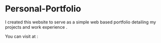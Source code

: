 # Personal-Portfolio
I created this website to serve as a simple web based portfolio detailing my projects and work experience .


You can visit at : 
